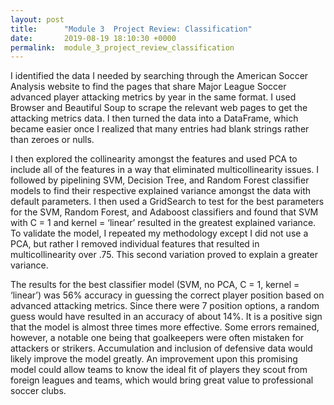 ```yaml
---
layout: post
title:      "Module 3  Project Review: Classification"
date:       2019-08-19 18:10:30 +0000
permalink:  module_3_project_review_classification
---
```





I identified the data I needed by searching through the American Soccer Analysis website to find the pages that share Major League Soccer advanced player attacking metrics by year in the same format. I used Browser and Beautiful Soup to scrape the relevant web pages to get the attacking metrics data. I then turned the data into a DataFrame, which became easier once I realized that many entries had blank strings rather than zeroes or nulls.

I then explored the collinearity amongst the features and used PCA to include all of the features in a way that eliminated multicollinearity issues. I followed by pipelining SVM, Decision Tree, and Random Forest classifier models to find their respective explained variance amongst the data with default parameters. I then used a GridSearch to test for the best parameters for the SVM, Random Forest, and Adaboost classifiers and found that SVM with C = 1 and kernel = ‘linear’ resulted in the greatest explained variance. To validate the model, I repeated my methodology except I did not use a PCA, but rather I removed individual features that resulted in multicollinearity over .75. This second variation proved to explain a greater variance.

The results for the best classifier model (SVM, no PCA, C = 1, kernel = ‘linear’) was 56% accuracy in guessing the correct player position based on advanced attacking metrics. Since there were 7 position options, a random guess would have resulted in an accuracy of about 14%. It is a positive sign that the model is almost three times more effective. Some errors remained, however, a notable one being that goalkeepers were often mistaken for attackers or strikers. Accumulation and inclusion of defensive data would likely improve the model greatly. An improvement upon this promising model could allow teams to know the ideal fit of players they scout from foreign leagues and teams, which would bring great value to professional soccer clubs.

